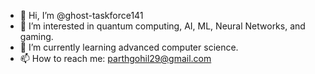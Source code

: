 - 👋 Hi, I’m @ghost-taskforce141
- 👀 I’m interested in quantum computing, AI, ML, Neural Networks, and gaming.
- 🌱 I’m currently learning advanced computer science.
- 📫 How to reach me: parthgohil29@gmail.com

<!---
ghost-taskforce141/ghost-taskforce141 is a ✨ special ✨ repository because its `README.md` (this file) appears on your GitHub profile.
You can click the Preview link to take a look at your changes.
--->
